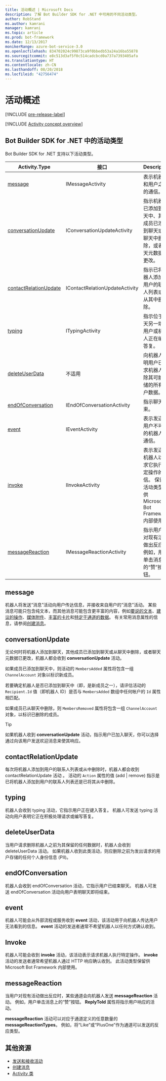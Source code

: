 ```yaml
---
title: 活动概述 | Microsoft Docs
description: 了解 Bot Builder SDK for .NET 中可用的不同活动类型。
author: RobStand
ms.author: kamrani
manager: kamrani
ms.topic: article
ms.prod: bot-framework
ms.date: 12/13/2017
monikerRange: azure-bot-service-3.0
ms.openlocfilehash: 834702024c99873ca9f0bbedb53a24a16ba55878
ms.sourcegitcommit: e8c513d3af5f0c514cadcbcd0a737a7393405afa
ms.translationtype: HT
ms.contentlocale: zh-CN
ms.lasthandoff: 08/20/2018
ms.locfileid: "42756474"
---
```

# <a name="activities-overview"></a>活动概述

[!INCLUDE [pre-release-label](../includes/pre-release-label-v3.md)]

[!INCLUDE [Activity concept overview](../includes/snippet-dotnet-concept-activity.md)]

## <a name="activity-types-in-the-bot-builder-sdk-for-net"></a>Bot Builder SDK for .NET 中的活动类型

Bot Builder SDK for .NET 支持以下活动类型。

| Activity.Type | 接口 | Description |
|------|------|------|
| [message](#message) | IMessageActivity | 表示机器人和用户之间的通信。 |
| [conversationUpdate](#conversationupdate) | IConversationUpdateActivity | 指示机器人已添加到聊天中、其他成员已添加到聊天或从聊天中删除，或者聊天元数据已更改。 |
| [contactRelationUpdate](#contactrelationupdate) | IContactRelationUpdateActivity | 指示已将机器人添加到用户的联系人列表或已从其中删除。 |
| [typing](#typing) | ITypingActivity | 指示位于聊天另一端的用户或机器人正在编写答复。 | 
| [deleteUserData](#deleteuserdata) | 不适用 | 向机器人表明用户已请求机器人删除其可能存储的所有用户数据。 |
| [endOfConversation](#endofconversation) | IEndOfConversationActivity | 指示聊天结束。 |
| [event](#event) | IEventActivity | 表示发送到用户不可见的机器人的通信。 |
| [invoke](#invoke) | IInvokeActivity | 表示发送到机器人以请求它执行特定操作的通信。 保留此活动类型以供 Microsoft Bot Framework 内部使用。 |
| [messageReaction](#messagereaction) | IMessageReactionActivity | 指示用户已对现有活动做出反应。 例如，用户单击消息上的“赞”按钮。 |

## <a name="message"></a>message

机器人将发送“消息”活动向用户传达信息，并接收来自用户的“消息”活动。 某些消息可能只包含纯文本，而其他消息可能包含更丰富的内容，例如[要说的文本](bot-builder-dotnet-text-to-speech.md)、[建议的操作](bot-builder-dotnet-add-suggested-actions.md)、[媒体附件](bot-builder-dotnet-add-media-attachments.md)、[丰富的卡片](bot-builder-dotnet-add-rich-card-attachments.md)和[特定于通道的数据](bot-builder-dotnet-channeldata.md)。 有关常用消息属性的信息，请参阅[创建消息](bot-builder-dotnet-create-messages.md)。

## <a name="conversationupdate"></a>conversationUpdate

无论何时将机器人添加到聊天，其他成员已添加到聊天或从聊天中删除，或者聊天元数据已更改，机器人都会收到 **conversationUpdate** 活动。 

如果成员已添加到聊天中，则活动的 `MembersAdded` 属性将包含一组 `ChannelAccount` 对象以标识新成员。 

若要确定机器人是否已添加到聊天中（即，是新成员之一），请评估活动的 `Recipient.Id` 值（即机器人 ID）是否与 `MembersAdded` 数组中任何帐户的 `Id` 属性相匹配。

如果成员已从聊天中删除，则 `MembersRemoved` 属性将包含一组 `ChannelAccount` 对象，以标识已删除的成员。 

> [!TIP]
> 如果机器人收到 **conversationUpdate** 活动，指示用户已加入聊天，你可以选择通过向该用户发送欢迎消息来使其响应。 

## <a name="contactrelationupdate"></a>contactRelationUpdate

每次将机器人添加到用户的联系人列表或从中删除时，机器人都会收到 contactRelationUpdate 活动 。 活动的 `Action` 属性的值 (add | remove) 指示是已将机器人添加到用户的联系人列表还是已将其从中删除。

## <a name="typing"></a>typing

机器人会收到 typing 活动，它指示用户正在键入答复。 机器人可发送 typing 活动向用户表明它正在积极处理请求或编写答复。 

## <a name="deleteuserdata"></a>deleteUserData

当用户请求删除机器人之前为其保留的任何数据时，机器人会收到 deleteUserData 活动。 如果机器人收到此类活动，则应删除之前为发出请求的用户存储的任何个人身份信息 (PII)。

## <a name="endofconversation"></a>endOfConversation 

机器人会收到 endOfConversation 活动，它指示用户已结束聊天。 机器人可发送 endOfConversation 活动向用户表明聊天即将结束。 

## <a name="event"></a>event

机器人可能会从外部流程或服务收到 **event** 活动，该活动用于向机器人传达用户无法看到的信息。 **event** 活动的发送者通常不希望机器人以任何方式确认收到。

## <a name="invoke"></a>Invoke

机器人可能会收到 **invoke** 活动，该活动表示请求机器人执行特定操作。 **invoke** 活动的发送者通常希望机器人通过 HTTP 响应确认收到。 此活动类型保留供 Microsoft Bot Framework 内部使用。

## <a name="messagereaction"></a>messageReaction

当用户对现有活动做出反应时，某些通道会向机器人发送 **messageReaction** 活动。 例如，用户单击消息上的“赞”按钮。 **ReplyToId** 属性将指示用户响应的活动。

**messageReaction** 活动可以对应于通道定义的任意数量的 **messageReactionTypes**。 例如，将“Like”或“PlusOne”作为通道可以发送的反应类型。 

## <a name="additional-resources"></a>其他资源

- [发送和接收活动](bot-builder-dotnet-connector.md)
- [创建消息](bot-builder-dotnet-create-messages.md)
- <a href="https://docs.botframework.com/en-us/csharp/builder/sdkreference/dc/d2f/class_microsoft_1_1_bot_1_1_connector_1_1_activity.html" target="_blank">Activity 类</a>
